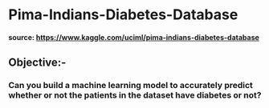 # Pima-Indians-Diabetes-Database

#### source: https://www.kaggle.com/uciml/pima-indians-diabetes-database

## Objective:-
### Can you build a machine learning model to accurately predict whether or not the patients in the dataset have diabetes or not?
